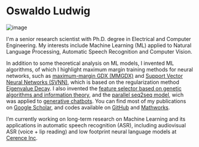# Oswaldo Ludwig

![image](https://github.com/oswaldoludwig/oswaldoludwig.github.io/blob/master/OL20.jpg)

I'm a senior research scientist with Ph.D. degree in Electrical and Computer Engineering.
My interests include Machine Learning (ML) applied to Natural Language Processing, Automatic Speech Recognition and Computer Vision.

In addition to some theoretical analysis on ML models, I invented ML algorithms, of which I highlight maximum margin training methods for neural networks, such as [maximum-margin GDX (MMGDX)](https://ieeexplore.ieee.org/abstract/document/5451102) and [Support Vector Neural Networks (SVNN)](https://www.sciencedirect.com/science/article/abs/pii/S0925231213008333), which is based on the regularization method [Eigenvalue Decay](https://arxiv.org/pdf/1604.06985.pdf). I also invented the [feature selector based on genetic algorithms and information theory](https://www.sciencedirect.com/science/article/pii/S1007570408004346), and the [parallel seq2seq model](https://arxiv.org/pdf/1711.10122.pdf), wich was applied to [generative chatbots](https://github.com/oswaldoludwig/Seq2seq-Chatbot-for-Keras). You can find most of my publications on [Google Scholar](https://scholar.google.com/citations?user=QLqId3kAAAAJ&hl=en), and codes available on [GitHub](https://github.com/oswaldoludwig) and [Mathworks](https://www.mathworks.com/matlabcentral/profile/authors/2447136-oswaldo-ludwig).

I’m currently working on long-term research on Machine Learning and its applications in automatic speech recognition (ASR), including audiovisual ASR (voice + lip reading) and low footprint neural language models at [Cerence Inc](https://www.cerence.com/).
